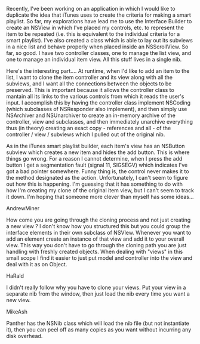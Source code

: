Recently, I've been working on an application in which I would like to duplicate the idea that iTunes uses to create the criteria for making a smart playlist.  So far, my explorations have lead me to use the Interface Builder to create an NSView in which I've placed my controls, etc. to represent the item to be repeated (i.e. this is equivalent to the individual criteria for a smart playlist).  I've also created a class which is able to lay out its subviews in a nice list and behave properly when placed inside an NSScrollView.  So far, so good.  I have two controller classes, one to manage the list view, and one to manage an individual item view.  All this stuff lives in a single nib.

Here's the interesting part....  At runtime, when I'd like to add an item to the list, I want to clone the item controller and its view along with all the subviews, and I want all the connections between the objects to be preserved.  This is important because it allows the controller class to mantain all its links to the various controls from which it reads the user's input.  I accomplish this by having the controller class implement NSCoding (which subclasses of NSResponder also implement), and then simply use NSArchiver and NSUnarchiver to create an in-memory archive of the controller, view and subclasses, and then immediately unarchive everything thus (in theory) creating an exact copy - references and all - of the controller / view / subviews which I pulled out of the original nib.

As in the iTunes smart playlist builder, each item's view has an NSButton subview which creates a new item and hides the add button.  This is where things go wrong.  For a reason I cannot determine, when I press the add button I get a segmentation fault (signal 11, SIGSEGV) which indicates I've got a bad pointer somewhere.  Funny thing is, the control never makes it to the method designated as the action.  Unfortunately, I can't seem to figure out how this is happening.  I'm guessing that it has something to do with how I'm creating my clone of the original item view, but I can't seem to track it down.  I'm hoping that someone more clever than myself has some ideas...

AndrewMiner

How come you are going through the cloning process and not just creating a new view ? I don't know how you structured this but you could group the interface elements in their own subclass of NSVIew. Whenever you want to add an element create an instance of that view and add it to your overall view. This way you don't have to go through the cloning path you are just handling with freshly created objects. When dealing with "views" in this small scope I find it easier to just put model and controller into the view and deal with it as on Object.

HaRald

I didn't really follow why you have to clone your views. Put your view in a separate nib from the window, then just load the nib every time you want a new view.

MikeAsh

Panther has the NSNib class which will load the nib file (but not instantiate it), then you can peel off as many copies as you want without incurring any disk overhead.
